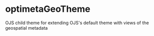 # optimetaGeoTheme
OJS child theme for extending OJS's default theme with views of the geospatial metadata
